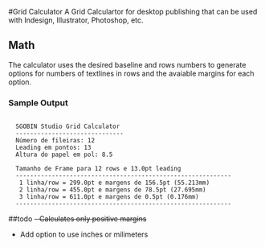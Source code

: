 #Grid Calculator
A Grid Calculartor for desktop publishing that can be used with Indesign, Illustrator, Photoshop, etc.

## Math
The calculator uses the desired baseline and rows numbers to generate options for numbers of textlines in rows and the avaiable margins for each option.

### Sample Output
```

  SGOBIN Studio Grid Calculator
  ------------------------------
  Número de fileiras: 12
  Leading em pontos: 13
  Altura do papel em pol: 8.5

  Tamanho de Frame para 12 rows e 13.0pt leading
  ------------------------------------------------------------
   1 linha/row = 299.0pt e margens de 156.5pt (55.213mm)
   2 linha/row = 455.0pt e margens de 78.5pt (27.695mm)
   3 linha/row = 611.0pt e margens de 0.5pt (0.176mm) 
  ------------------------------------------------------------

```


##todo
~~- Calculates only positive margins~~
- Add option to use inches or milimeters


